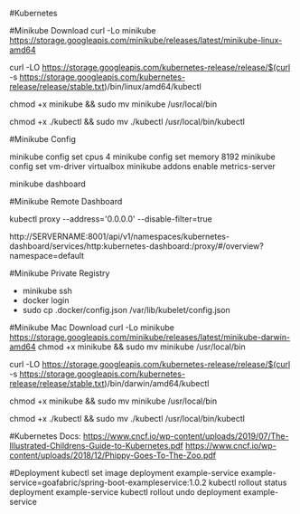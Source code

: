 #Kubernetes

#Minikube Download 
curl -Lo minikube https://storage.googleapis.com/minikube/releases/latest/minikube-linux-amd64

curl -LO https://storage.googleapis.com/kubernetes-release/release/$(curl -s https://storage.googleapis.com/kubernetes-release/release/stable.txt)/bin/linux/amd64/kubectl

chmod +x minikube && sudo mv minikube /usr/local/bin

chmod +x ./kubectl && sudo mv ./kubectl /usr/local/bin/kubectl

#Minikube Config

minikube config set cpus 4
minikube config set memory 8192
minikube config set vm-driver virtualbox
minikube addons enable metrics-server

minikube dashboard

#Minikube Remote Dashboard

kubectl proxy --address='0.0.0.0' --disable-filter=true

http://SERVERNAME:8001/api/v1/namespaces/kubernetes-dashboard/services/http:kubernetes-dashboard:/proxy/#/overview?namespace=default

#Minikube Private Registry
- minikube ssh
- docker login
- sudo cp .docker/config.json /var/lib/kubelet/config.json

#Minikube Mac Download
curl -Lo minikube https://storage.googleapis.com/minikube/releases/latest/minikube-darwin-amd64
chmod +x minikube && sudo mv minikube /usr/local/bin

curl -LO https://storage.googleapis.com/kubernetes-release/release/$(curl -s https://storage.googleapis.com/kubernetes-release/release/stable.txt)/bin/darwin/amd64/kubectl

chmod +x minikube && sudo mv minikube /usr/local/bin

chmod +x ./kubectl && sudo mv ./kubectl /usr/local/bin/kubectl

#Kubernetes Docs:
https://www.cncf.io/wp-content/uploads/2019/07/The-Illustrated-Childrens-Guide-to-Kubernetes.pdf
https://www.cncf.io/wp-content/uploads/2018/12/Phippy-Goes-To-The-Zoo.pdf

#Deployment
kubectl set image deployment example-service example-service=goafabric/spring-boot-exampleservice:1.0.2
kubectl rollout status deployment example-service
kubectl rollout undo deployment example-service